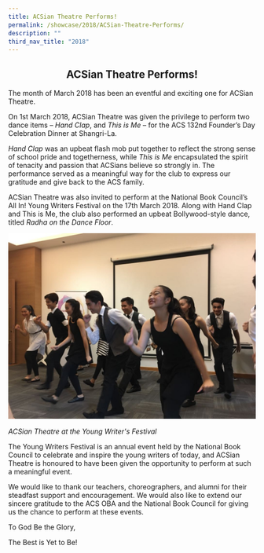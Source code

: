 ```yaml
---
title: ACSian Theatre Performs!
permalink: /showcase/2018/ACSian-Theatre-Performs/
description: ""
third_nav_title: "2018"
---
```

## <center> ACSian Theatre Performs! </center>

The month of March 2018 has been an eventful and exciting one for ACSian Theatre.

  

On 1st March 2018, ACSian Theatre was given the privilege to perform two dance items – _Hand Clap_, and _This is Me_ – for the ACS 132nd Founder’s Day Celebration Dinner at Shangri-La.

  

_Hand Clap_ was an upbeat flash mob put together to reflect the strong sense of school pride and togetherness, while _This is Me_ encapsulated the spirit of tenacity and passion that ACSians believe so strongly in. The performance served as a meaningful way for the club to express our gratitude and give back to the ACS family.

  

ACSian Theatre was also invited to perform at the National Book Council’s All In! Young Writers Festival on the 17th March 2018. Along with Hand Clap and This is Me, the club also performed an upbeat Bollywood-style dance, titled _Radha on the Dance Floor_.

![](/images/All%20In!%20Young%20Writers%20Festival%201.jpeg)

_ACSian Theatre at the Young Writer's Festival_

The Young Writers Festival is an annual event held by the National Book Council to celebrate and inspire the young writers of today, and ACSian Theatre is honoured to have been given the opportunity to perform at such a meaningful event.

We would like to thank our teachers, choreographers, and alumni for their steadfast support and encouragement. We would also like to extend our sincere gratitude to the ACS OBA and the National Book Council for giving us the chance to perform at these events.

To God Be the Glory,

The Best is Yet to Be!
